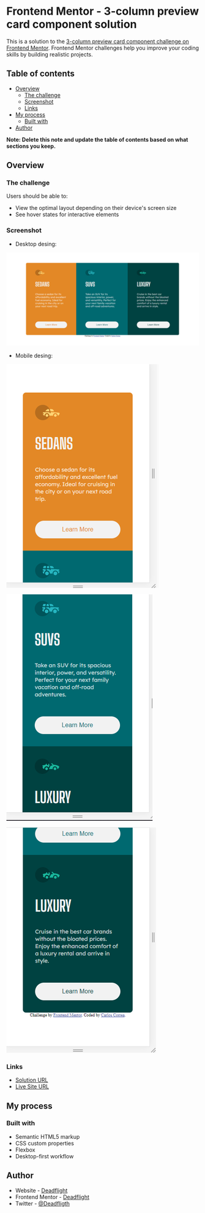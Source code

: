 # Frontend Mentor - 3-column preview card component solution

This is a solution to the [3-column preview card component challenge on Frontend Mentor](https://www.frontendmentor.io/challenges/3column-preview-card-component-pH92eAR2-). Frontend Mentor challenges help you improve your coding skills by building realistic projects.

## Table of contents

- [Overview](#overview)
  - [The challenge](#the-challenge)
  - [Screenshot](#screenshot)
  - [Links](#links)
- [My process](#my-process)
  - [Built with](#built-with)
- [Author](#author)

**Note: Delete this note and update the table of contents based on what sections you keep.**

## Overview

### The challenge

Users should be able to:

- View the optimal layout depending on their device's screen size
- See hover states for interactive elements

### Screenshot
- Desktop desing:

![](./images/desktop-desing.PNG)

- Mobile desing:

![](./images/mobile-desing.PNG)

![](./images/mobile-desing-2.PNG)

![](./images/mobile-desing-3.PNG)

### Links

- [Solution URL](https://github.com/Deadflight/3ColumnCardComponent)
- [Live Site URL](https://deadflight.github.io/3ColumnCardComponent/)

## My process

### Built with

- Semantic HTML5 markup
- CSS custom properties
- Flexbox
- Desktop-first workflow
## Author

- Website - [Deadflight](https://github.com/Deadflight)
- Frontend Mentor - [Deadflight](https://www.frontendmentor.io/profile/Deadflight)
- Twitter - [@Deadfligth](https://twitter.com/Deadfligth)